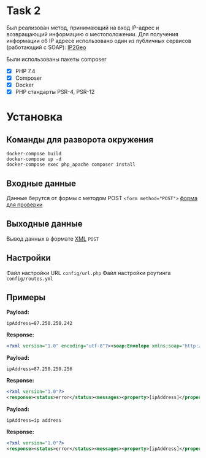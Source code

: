# Task 2

Был реализован метод, принимающий на вход IP-адрес и возвращающий информацию о местоположении.
Для получения информации об IP адресе использовано один из публичных сервисов (работающий с SOAP):
[IP2Geo](http://ws.cdyne.com/ip2geo/ip2geo.asmx)

Были использованы пакеты composer
- [x] PHP 7.4
- [x] Composer
- [x] Docker
- [x] PHP cтандарты PSR-4, PSR-12

# Установка
## Команды для разворота окружения
```shell
docker-compose build
docker-compose up -d
docker-compose exec php_apache composer install
```
## Входные данные
Данные берутся от формы с методом POST `<form method="POST">`
[форма для проверки](http://localhost)

## Выходные данные
Вывод данных в формате [XML](http://localhost) `POST`

## Настройки
Файл настройки URL `config/url.php`
Файл настройки роутинга `config/routes.yml`

## Примеры
**Payload:**

```
ipAddress=87.250.250.242
```
**Response:**
```xml
<?xml version="1.0" encoding="utf-8"?><soap:Envelope xmlns:soap="http://www.w3.org/2003/05/soap-envelope" xmlns:xsi="http://www.w3.org/2001/XMLSchema-instance" xmlns:xsd="http://www.w3.org/2001/XMLSchema"><soap:Body><ResolveIPResponse xmlns="http://ws.cdyne.com/"><ResolveIPResult><Country>Russian Federation</Country><Organization /><Latitude>55.7386</Latitude><Longitude>37.6068</Longitude><AreaCode>0</AreaCode><TimeZone /><HasDaylightSavings>false</HasDaylightSavings><Certainty>90</Certainty><RegionName /><CountryCode>RU</CountryCode></ResolveIPResult></ResolveIPResponse></soap:Body></soap:Envelope>
```

**Payload:**
```
ipAddress=87.250.250.256
```
**Response:**
```xml
<?xml version="1.0"?>
<response><status>error</status><messages><property>[ipAddress]</property><value>87.250.250.256</value><message>This is not a valid IP address.</message></messages></response>
```

**Payload:**
```
ipAddress=ip address
```
**Response:**
```xml
<?xml version="1.0"?>
<response><status>error</status><messages><property>[ipAddress]</property><value>ip address</value><message>This is not a valid IP address.</message></messages></response>
```